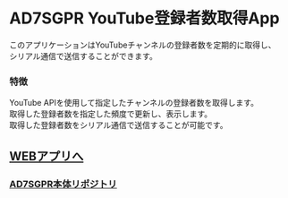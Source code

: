# AD7SGPR YouTube登録者数取得App
このアプリケーションはYouTubeチャンネルの登録者数を定期的に取得し、  
シリアル通信で送信することができます。

### 特徴
YouTube APIを使用して指定したチャンネルの登録者数を取得します。  
取得した登録者数を指定した頻度で更新し、表示します。  
取得した登録者数をシリアル通信で送信することが可能です。  

## [WEBアプリへ](https://bit-trade-one.github.io/AD7SGPR-youtubeCh/)

### [AD7SGPR本体リポジトリ](https://github.com/bit-trade-one/AD7SGPR) 

